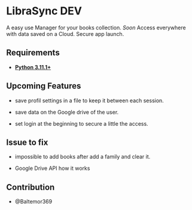# **LibraSync DEV**

A easy use Manager for your books collection.
*Soon* Access everywhere with data saved on a Cloud.
Secure app launch.

## **Requirements**

- **[Python 3.11.1+](https://www.python.org/downloads/release/python-3111/)**

## **Upcoming Features**

- save profil settings in a file to keep it between each session.

- save data on the Google drive of the user.

- set login at the beginning to secure a little the access.

## **Issue to fix**

- impossible to add books after add a family and clear it.

- Google Drive API how it works

## Contribution

- @Baltemor369
